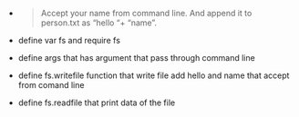 - > Accept your name from command line. And append it to person.txt as “hello “+ “name”.

- define var fs and require fs
- define args that has argument that pass through command line
- define fs.writefile function that write file add hello and name that accept from comand line
- define fs.readfile that print data of the file  